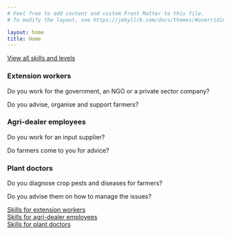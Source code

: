 ```yaml
---
# Feel free to add content and custom Front Matter to this file.
# To modify the layout, see https://jekyllrb.com/docs/themes/#overriding-theme-defaults

layout: home
title: Home
---
```

<div class="col_12 center">

<a href="{{ '/skills' | relative_url }}" class="button large">View all skills and levels</a></div>
<div class="col_4">
  <h3>Extension workers</h3>
  <p>Do you work for the government, an NGO or a private sector company?</p>
  <p>Do you advise, organise and support farmers?</p>
</div>
<div class="col_4">
  <h3>Agri-dealer employees</h3>
  <p>Do you work for an input supplier?</p>
  <p>Do farmers come to you for advice?</p>
</div>
<div class="col_4">
  <h3>Plant doctors</h3>
  <p>Do you diagnose crop pests and diseases for farmers?</p>
  <p>Do you advise them on how to manage the issues?</p>
</div>
<div class="clear"></div>
<div class="col_4 center">
  <a href="{{ 'skills-by-role/ew-skills'| relative_url }}" class="center">Skills for extension workers</a>
</div>
<div class="col_4 center">
  <a href="{{ 'skills-by-role/ad-skills'| relative_url }}" class="center">Skills for agri-dealer employees</a>
</div>
<div class="col_4 center">
  <a href="{{ 'skills-by-role/pd-skills'| relative_url }}" class="center">Skills for plant doctors</a>
</div>
